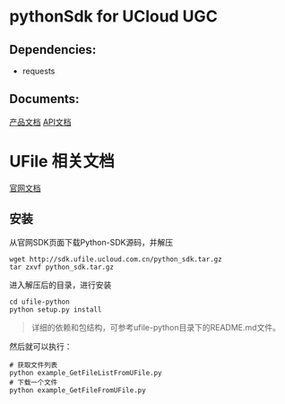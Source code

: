 # pythonSdk for UCloud UGC

## Dependencies:
- requests

## Documents:
[产品文档][1]
[API文档][2]

[1]:https://docs.ucloud.cn/compute/ugc/index.html
[2]:https://docs.ucloud.cn/api/ugc-api/index

# UFile 相关文档

[官网文档](https://docs.ucloud.cn/storage_cdn/ufile/tools)
## 安装
从官网SDK页面下载Python-SDK源码，并解压

```
wget http://sdk.ufile.ucloud.com.cn/python_sdk.tar.gz
tar zxvf python_sdk.tar.gz
```
进入解压后的目录，进行安装

```
cd ufile-python
python setup.py install
```

> 详细的依赖和包结构，可参考ufile-python目录下的README.md文件。

然后就可以执行：

```shell
# 获取文件列表
python example_GetFileListFromUFile.py
# 下载一个文件
python example_GetFileFromUFile.py
```
